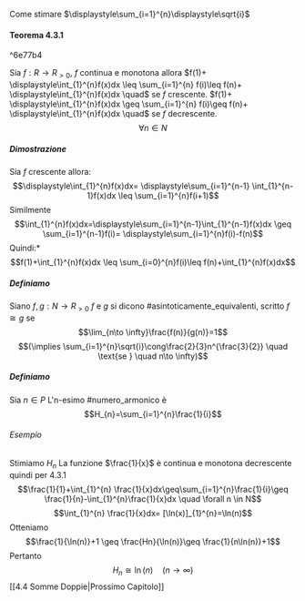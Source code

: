 Come stimare $\displaystyle\sum_{i=1}^{n}\displaystyle\sqrt{i}$
#### Teorema 4.3.1

^6e77b4

Sia $f:R\to R_{>0}$, $f$ continua e monotona allora
$f(1)+ \displaystyle\int_{1}^{n}f(x)dx \leq \sum_{i=1}^{n} f(i)\leq f(n)+ \displaystyle\int_{1}^{n}f(x)dx \quad$ se $f$ crescente. 
$f(1)+ \displaystyle\int_{1}^{n}f(x)dx \geq \sum_{i=1}^{n} f(i)\geq f(n)+ \displaystyle\int_{1}^{n}f(x)dx \quad$ se $f$ decrescente.
$$\forall n \in N$$
##### Dimostrazione
Sia $f$ crescente allora:
$$\displaystyle\int_{1}^{n}f(x)dx= \displaystyle\sum_{i=1}^{n-1} \int_{1}^{n-1}f(x)dx \leq \sum_{i=1}^{n}f(i+1)$$
Similmente $$\int_{1}^{n}f(x)dx=\displaystyle\sum_{i=1}^{n-1}\int_{1}^{n-1}f(x)dx \geq \sum_{i=1}^{n-1}f(i)= \displaystyle\sum_{i=1}^{n}f(i)-f(n)$$
Quindi:*
$$f(1)+\int_{1}^{n}f(x)dx \leq \sum_{i=0}^{n}f(i)\leq f(n)+\int_{1}^{n}f(x)dx$$
##### Definiamo
Siano $f,g:N\to R_{>0}$
$f$ e $g$ si dicono #asintoticamente_equivalenti, scritto $f\cong g$ se
$$\lim_{n\to \infty}\frac{f(n)}{g(n)}=1$$
$$(\implies \sum_{i=1}^{n}\sqrt{i}\cong\frac{2}{3}n^{\frac{3}{2}} \quad \text{se } \quad n\to \infty)$$
##### Definiamo
Sia $n\in P$
L'n-esimo #numero_armonico è
$$H_{n}=\sum_{i=1}^{n}\frac{1}{i}$$
###### Esempio
Stimiamo $H_{n}$
La funzione $\frac{1}{x}$ è continua e monotona decrescente quindi per 4.3.1
$$\frac{1}{1}+\int_{1}^{n} \frac{1}{x}dx\geq\sum_{i=1}^{n}\frac{1}{i}\geq \frac{1}{n}-\int_{1}^{n}\frac{1}{x}dx \quad \forall n \in N$$
$$\int_{1}^{n} \frac{1}{x}dx= [\ln(x)]_{1}^{n}=\ln(n)$$
Otteniamo
$$\frac{1}{\ln(n)}+1 \geq \frac{Hn}{\ln(n)}\geq \frac{1}{n\ln(n)}+1$$
Pertanto
$$H_n \cong \ln(n) \quad (n\to \infty)$$
[[4.4 Somme Doppie|Prossimo Capitolo]]